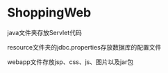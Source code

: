 # ShoppingWeb
java文件夹存放Servlet代码

resource文件夹的jdbc.properties存放数据库的配置文件

webapp文件存放jsp、css、js、图片以及jar包

